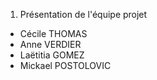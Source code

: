 1. Présentation de l'équipe projet  

* Cécile THOMAS  
* Anne VERDIER  
* Laëtitia GOMEZ  
* Mickael POSTOLOVIC  
